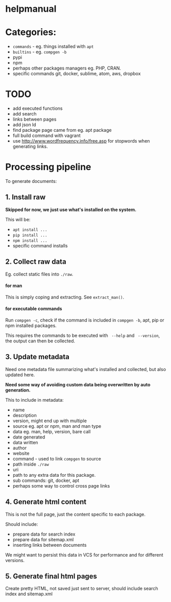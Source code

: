 # helpmanual


# Categories:

* `commands` - eg. things installed with `apt`
* `builtins` - eg. `compgen -b`
* pypi
* npm
* perhaps other packages managers eg. PHP, CRAN.
* specific commands git, docker, sublime, atom, aws, dropbox

# TODO

* add executed functions
* add search
* links between pages
* add json ld
* find package page came from eg. apt package
* full build command with vagrant
* use http://www.wordfrequency.info/free.asp for stopwords when generating links.

# Processing pipeline

To generate documents:

## 1. Install raw

**Skipped for now, we just use what's installed on the system.**

This will be:
* `apt install ...`
* `pip install ...`
* `npm install ...`
* specific command installs

## 2. Collect raw data

Eg. collect static files into `./raw`.

#### for man

This is simply coping and extracting. See `extract_man()`.

#### for executable commands

Run `compgen -c`, check if the command is included in `compgen -b`, apt, pip or npm installed packages.

This requires the commands to be executed with ` --help` and ` --version`,
the output can then be collected.


## 3. Update metadata

Need one metadata file summarizing what's installed and collected, but also updated here.

**Need some way of avoiding custom data being overwritten by auto generation.**

This to include in metadata:
* name
* description
* version, might end up with multiple
* source eg. apt or npm, man and man type
* data eg. man, help, version, bare call
* date generated
* data written
* author
* website
* command - used to link `compgen` to source
* path inside `./raw`
* uri
* path to any extra data for this package.
* sub commands: git, docker, apt
* perhaps some way to control cross page links

## 4. Generate html content

This is not the full page, just the content specific to each package.

Should include:
* prepare data for search index
* prepare data for sitemap.xml
* inserting links between documents

We might want to persist this data in VCS for performance and for different versions.

## 5. Generate final html pages

Create pretty HTML, not saved just sent to server, should include search index and sitemap.xml
